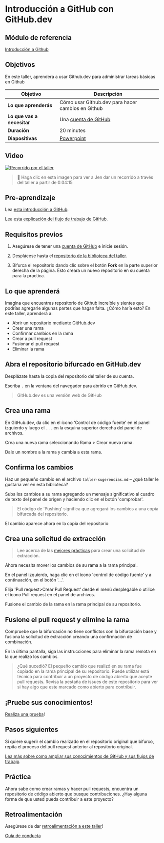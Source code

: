 # Introducción a GitHub con GitHub.dev

## Módulo de referencia

[Introducción a Github](https://docs.microsoft.com/learn/modules/introduction-to-github/?WT.mc_id=academic-55780-jelooper)

## Objetivos

En este taller, aprenderá a usar Github.dev para administrar tareas básicas en Github

| **Objetivo**              | Descripción                                    |
| ----------------------------- | --------------------------------------------------------------------- |
| **Lo que aprenderás**       | Cómo usar Github.dev para hacer cambios en Github                        |
| **Lo que vas a necesitar**          | Una [cuenta de GitHub](https://github.com) |
| **Duración**                  | 20 minutes                                                                |
| **Diapositivas**                  | [Powerpoint](./slides.pptx)                                                           |

## Video

[![Recorrido por el taller](./images/promo.png)](https://youtu.be/QJHd4jf4ekI "workshop walk-through")
> 🎥 Haga clic en esta imagen para ver a Jen dar un recorrido a través del taller a partir de 0:04:15


## Pre-aprendizaje

Lea [esta introducción a GitHub](https://docs.microsoft.com/learn/modules/introduction-to-github/1-introduction/?WT.mc_id=academic-55780-jelooper).

Lea [esta explicación del flujo de trabajo de GitHub](https://docs.microsoft.com/learn/modules/introduction-to-github/2-what-is-github/?WT.mc_id=academic-55780-jelooper).

## Requisitos previos

1. Asegúrese de tener una [cuenta de GitHub](https://github.com) e inicie sesión.

1. Desplácese hasta el  [repositorio de la biblioteca del taller](https://github.com/microsoft/workshop-library).


1. Bifurca el repositorio dando clic sobre el botón **Fork** en la parte superior derecha de la página. Esto creara un nuevo repositorio en su cuenta para la practica.

## Lo que aprenderá

Imagina que encuentras repositorio de Github increíble y sientes que podrías agregarle algunas partes que hagan falta. ¿Cómo haría esto? En este taller, aprenderá a:

- Abrir un repositorio mediante GitHub.dev
- Crear una rama
- Confirmar cambios en la rama
- Crear a pull request
- Fusionar el pull request
- Eliminar la rama

## Abra el repositorio bifurcado en GitHub.dev

Desplázate hasta la copia del repositorio del taller de su cuenta. 

Escriba `.` en la ventana del navegador para abrirlo en GitHub.dev.


> GitHub.dev es una versión web de GitHub

## Crea una rama

En GitHub.dev, da clic en el ícono ‘Control de código fuente’ en el panel izquierdo y luego el `...` en la esquina superior derecha del panel de archivos.

Crea una nueva rama seleccionando Rama > Crear nueva rama.

Dale un nombre a la rama y cambia a esta rama.

## Confirma los cambios

Haz un pequeño cambio en el archivo `taller-sugerencias.md` – ¿qué taller le gustaría ver en esta biblioteca?

Suba los cambios a su rama agregando un mensaje significativo al cuadro de texto del panel de origen y haciendo clic en el botón 'comprobar'.

> El código de 'Pushing' significa que agregará los cambios a una copia bifurcada del repositorio.

El cambio aparece ahora en la copia del repositorio

## Crea una solicitud de extracción

> Lee acerca de las [mejores prácticas](https://docs.microsoft.com/learn/modules/contribute-open-source/4-exercise-create-pr/?WT.mc_id=academic-55780-jelooper) para crear una solicitud de extracción.

Ahora necesita mover los cambios de su rama a la rama principal.

En el panel izquierdo, haga clic en el ícono 'control de código fuente'  y a continuación, en el botón '...'.

Elija 'Pull request>Crear Pull Request' desde el menú desplegable o utilice el ícono Pull request en el panel de archivos.

Fusione el cambio de la rama en la rama principal de su repositorio.

## Fusione el pull request y elimine la rama

Compruebe que la bifurcación no tiene conflictos con la bifurcación base y fusiona la solicitud de extracción creando una confirmación de combinación.

En la última pantalla, siga las instrucciones para eliminar la rama remota en la que realizó los cambios.

> ¿Qué sucedió? El pequeño cambio que realizó en su rama fue copiado en la rama principal de su repositorio. Puede utilizar está técnica para contribuir a un proyecto de código abierto que acepte pull requests. Revisa la pestaña de issues de este repositorio para ver si hay algo que este marcado como abierto para contribuir.

## ¡Pruebe sus conocimientos!

[Realiza una prueba](https://docs.microsoft.com/learn/modules/introduction-to-github/4-knowledge-check/?WT.mc_id=academic-55780-jelooper)!

## Pasos siguientes

Si quiere sugerir el cambio realizado en el repositorio original que bifurco, repita el proceso del pull request anterior al repositorio original.

[Lea más sobre como ampliar sus conocimientos de GitHub y sus flujos de trabajo](https://docs.microsoft.com/learn/modules/contribute-open-source/5-next-steps/?WT.mc_id=academic-55780-jelooper).

## Práctica

Ahora sabe como crear ramas y hacer pull requests, encuentra un repositorio de código abierto que busque contribuciones. ¿Hay alguna forma de que usted pueda contribuir a este proyecto?

## Retroalimentación

Asegúrese de dar [retroalimentación a este taller](https://forms.office.com/r/MdhJWMZthR)!

[Guía de conducta](../../CODE_OF_CONDUCT.md)


